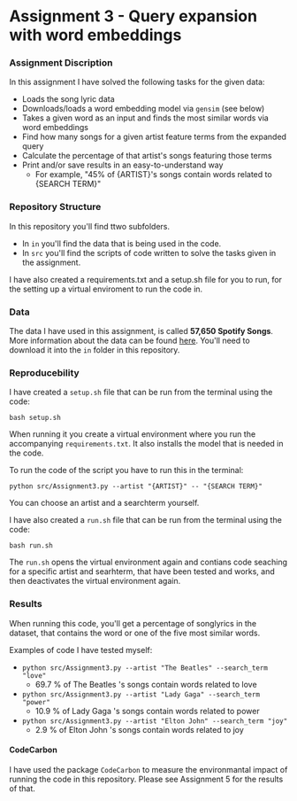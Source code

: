 # Assignment 3 - Query expansion with word embeddings

### Assignment Discription
In this assignment I have solved the following tasks for the given data:
- Loads the song lyric data
- Downloads/loads a word embedding model via ```gensim``` (see below)
- Takes a given word as an input and finds the most similar words via word embeddings
- Find how many songs for a given artist feature terms from the expanded query
- Calculate the percentage of that artist's songs featuring those terms
- Print and/or save results in an easy-to-understand way
    - For example, "45% of {ARTIST}'s songs contain words related to {SEARCH TERM}"

### Repository Structure
In this repository you'll find ttwo subfolders.
- In ```in``` you'll find the data that is being used in the code.
- In ```src``` you'll find the scripts of code written to solve the tasks given in the assignment.

I have also created a requirements.txt and a setup.sh file for you to run, for the setting up a virtual enviroment to run the code in.

### Data
The data I have used in this assignment, is called **57,650 Spotify Songs**. More information about the data can be found  [here](https://www.kaggle.com/datasets/joebeachcapital/57651-spotify-songs). You'll need to download it into the ```in``` folder in this repository. 

### Reproducebility 
I have created a ```setup.sh``` file that can be run from the terminal using the code: 
```
bash setup.sh
``` 
When running it you create a virtual environment where you run the accompanying ```requirements.txt```. It also installs the model that is needed in the code.

To run the code of the script you have to run this in the terminal: 
```
python src/Assignment3.py --artist "{ARTIST}" -- "{SEARCH TERM}"
``` 
You can choose an artist and a searchterm yourself.

I have also created a ```run.sh``` file that can be run from the terminal using the code:
```
bash run.sh
```
The ```run.sh``` opens the virtual environment again and contians code seaching for a specific artist and searhterm, that have been tested and works, and then deactivates the virtual environment again.

### Results
When running this code, you'll get a percentage of songlyrics in the dataset, that contains the word or one of the five most similar words.

Examples of code I have tested myself:
- ```python src/Assignment3.py --artist "The Beatles" --search_term "love"```
    - 69.7 % of The Beatles 's songs contain words related to love
- ```python src/Assignment3.py --artist "Lady Gaga" --search_term "power"```
    - 10.9 % of Lady Gaga 's songs contain words related to power
- ```python src/Assignment3.py --artist "Elton John" --search_term "joy"```
    - 2.9 % of Elton John 's songs contain words related to joy
 

#### CodeCarbon
I have used the package ```CodeCarbon``` to measure the environmantal impact of running the code in this repository. Please see Assignment 5 for the results of that.